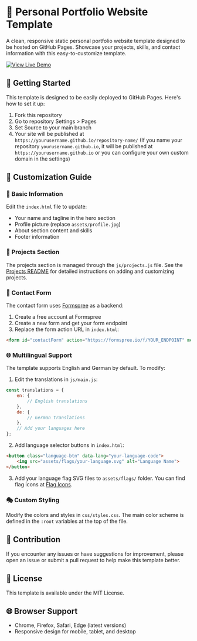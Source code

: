 # 🌟 Personal Portfolio Website Template

A clean, responsive static personal portfolio website template designed to be hosted on GitHub Pages. Showcase your projects, skills, and contact information with this easy-to-customize template.

[![View Live Demo](https://img.shields.io/badge/View_Live_Demo-Portfolio_Website-3182CE?style=for-the-badge&logo=github)](https://yliu.tech/)

## 🚀 Getting Started

This template is designed to be easily deployed to GitHub Pages. Here's how to set it up:

1. Fork this repository
2. Go to repository Settings > Pages
3. Set Source to your main branch
4. Your site will be published at `https://yourusername.github.io/repository-name/` (If you name your repository `yourusername.github.io`, it will be published at `https://yourusername.github.io` or you can configure your own custom domain in the settings)

## 🎨 Customization Guide

### 🧩 Basic Information

Edit the `index.html` file to update:

- Your name and tagline in the hero section
- Profile picture (replace `assets/profile.jpg`)
- About section content and skills
- Footer information

### 📂 Projects Section

The projects section is managed through the `js/projects.js` file. See the [Projects README](projects/README.md) for detailed instructions on adding and customizing projects.

### 📧 Contact Form

The contact form uses [Formspree](https://formspree.io/) as a backend:

1. Create a free account at Formspree
2. Create a new form and get your form endpoint
3. Replace the form action URL in `index.html`:

```html
<form id="contactForm" action="https://formspree.io/f/YOUR_ENDPOINT" method="POST">
```

### 🌐 Multilingual Support

The template supports English and German by default. To modify:

1. Edit the translations in `js/main.js`:

```javascript
const translations = {
    en: {
        // English translations
    },
    de: {
        // German translations
    },
    // Add your languages here
};
```

2. Add language selector buttons in `index.html`:

```html
<button class="language-btn" data-lang="your-language-code">
    <img src="assets/flags/your-language.svg" alt="Language Name">
</button>
```

3. Add your language flag SVG files to `assets/flags/` folder. You can find flag icons at [Flag Icons](https://flagicons.lipis.dev/).

### 🎭 Custom Styling

Modify the colors and styles in `css/styles.css`. The main color scheme is defined in the `:root` variables at the top of the file.

## 🤝 Contribution

If you encounter any issues or have suggestions for improvement, please open an issue or submit a pull request to help make this template better.

## 📄 License

This template is available under the MIT License.

## 🌐 Browser Support

- Chrome, Firefox, Safari, Edge (latest versions)
- Responsive design for mobile, tablet, and desktop
